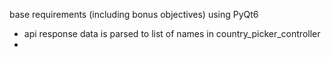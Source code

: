 base requirements (including bonus objectives) using PyQt6

- api response data is parsed to list of names in country_picker_controller
- 
